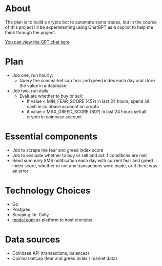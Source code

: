 # About

The plan is to build a crypto bot to automate some trades, but in the course of this project I'll be experimenting using ChatGPT as a copilot to help me think through the project.

[You can view the GPT chat here](https://chatgpt.com/share/59d46294-d036-4a58-9c25-3aae49a7ba09)


# Plan
  - Job one, run hourly:
    - Query the coinmarket cap fear and greed index each day and store the value in a database
  - Job two, run daily:
    - Evaluate whether to buy or sell:
      - If value < MIN_FEAR_SCORE (45?) in last 24 hours, spend all cash in coinbase account on crypto
      - if value > MAX_GREED_SCORE (80?) in last 24 hours sell all crypto in coinbase account

# Essential components
- Job to scrape the fear and greed index score
- Job to evaluate whether to buy or sell and act if conditions are met
- Send summary SMS notification each day with current fear and greed index score, whether or not any transactions were made, or if there was an error

# Technology Choices
- Go
- Postgres
- Scraping lib: Colly
- [modal.com](https://modal.com/) as platform to host cronjobs

# Data sources
- Coinbase API (transactions, balances)
- Coinmarketcap (fear and greed index / market data)
